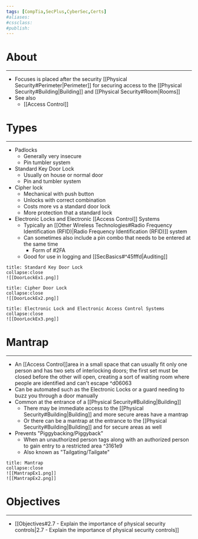 ```yaml
---
tags: [CompTia,SecPlus,CyberSec,Certs]
#aliases:
#cssclass:
#publish:
---
```


# About
---
- Focuses is placed after the security [[Physical Security#Perimeter|Perimeter]] for securing access to the [[Physical Security#Building|Building]] and [[Physical Security#Room|Rooms]]
- See also
	- [[Access Control]]

# Types
---
- Padlocks
	- Generally very insecure
	- Pin tumbler system 
- Standard Key Door Lock
	- Usually on house or normal door
	- Pin and tumbler system
- Cipher lock
	- Mechanical with push button
	- Unlocks with correct combination
	- Costs more vs a standard door lock
	- More protection that a standard lock
- Electronic Locks and Electronic [[Access Control]] Systems
	- Typically an [[Other Wireless Technologies#Radio Frequency Identification (RFID)|Radio Frequency Identification (RFID)]] system
	- Can sometimes also include a pin combo that needs to be entered at the same time
		- Form of #2FA 
	- Good for use in logging and [[SecBasics#^45fffd|Auditing]]

```ad-example
title: Standard Key Door Lock
collapse:close
![[DoorLockEx1.png]]
```

```ad-example
title: Cipher Door Lock
collapse:close
![[DoorLockEx2.png]]
```

```ad-example
title: Electronic Lock and Electronic Access Control Systems
collapse:close
![[DoorLockEx3.png]]
```

# Mantrap
---
- An [[Access Control]]area in a small space that can usually fit only one person and has two sets of interlocking doors; the first set must be closed before the other will open, creating a sort of waiting room where people are identified and can't escape ^d06063
- Can be automated such as the Electronic Locks or a guard needing to buzz you through a door manually
- Common at the entrance of a [[Physical Security#Building|Building]]
	- There may be immediate access to the [[Physical Security#Building|Building]] and more secure areas have a mantrap
	- Or there can be a mantrap at the entrance to the [[Physical Security#Building|Building]] and for secure areas as well
- Prevents "Piggybacking/Piggyback"
	- When an unauthorized person tags along with an authorized person to gain entry to a restricted area ^3161e9
	- Also known as "Tailgating/Tailgate"

```ad-example
title: Mantrap
collapse:close
![[MantrapEx1.png]]
![[MantrapEx2.png]]
```

# Objectives
---
- [[Objectives#2.7 - Explain the importance of physical security controls|2.7 - Explain the importance of physical security controls]]